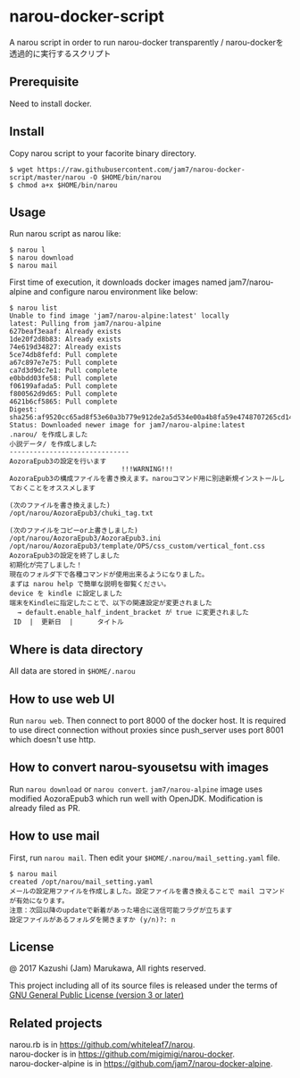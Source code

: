 # narou-docker-script
A narou script in order to run narou-docker transparently / narou-dockerを透過的に実行するスクリプト

## Prerequisite

Need to install docker.

## Install

Copy narou script to your facorite binary directory.

```
$ wget https://raw.githubusercontent.com/jam7/narou-docker-script/master/narou -O $HOME/bin/narou
$ chmod a+x $HOME/bin/narou
```

## Usage

Run narou script as narou like:

```
$ narou l
$ narou download
$ narou mail
```

First time of execution, it downloads docker images named jam7/narou-alpine and configure narou environment like below:

```
$ narou list
Unable to find image 'jam7/narou-alpine:latest' locally
latest: Pulling from jam7/narou-alpine
627beaf3eaaf: Already exists
1de20f2d8b83: Already exists
74e619d34827: Already exists
5ce74db8fefd: Pull complete
a67c897e7e75: Pull complete
ca7d3d9dc7e1: Pull complete
e0bbdd03fe58: Pull complete
f06199afada5: Pull complete
f800562d9d65: Pull complete
4621b6cf5865: Pull complete
Digest: sha256:af9520cc65ad8f53e60a3b779e912de2a5d534e00a4b8fa59e4748707265cd14
Status: Downloaded newer image for jam7/narou-alpine:latest
.narou/ を作成しました
小説データ/ を作成しました
------------------------------
AozoraEpub3の設定を行います
                            !!!WARNING!!!
AozoraEpub3の構成ファイルを書き換えます。narouコマンド用に別途新規インストールしておくことをオススメします

(次のファイルを書き換えました)
/opt/narou/AozoraEpub3/chuki_tag.txt

(次のファイルをコピーor上書きしました)
/opt/narou/AozoraEpub3/AozoraEpub3.ini
/opt/narou/AozoraEpub3/template/OPS/css_custom/vertical_font.css
AozoraEpub3の設定を終了しました
初期化が完了しました！
現在のフォルダ下で各種コマンドが使用出来るようになりました。
まずは narou help で簡単な説明を御覧ください。
device を kindle に設定しました
端末をKindleに指定したことで、以下の関連設定が変更されました
  → default.enable_half_indent_bracket が true に変更されました
 ID  |  更新日  |      タイトル

```

## Where is data directory

All data are stored in `$HOME/.narou`

## How to use web UI

Run `narou web`.  Then connect to port 8000 of the docker host.
It is required to use direct connection without proxies since
push_server uses port 8001 which doesn't use http.

## How to convert narou-syousetsu with images

Run `narou download` or `narou convert`.  `jam7/narou-alpine` image uses
modified AozoraEpub3 which run well with OpenJDK.  Modification is
already filed as PR.

## How to use mail

First, run `narou mail`.  Then edit your `$HOME/.narou/mail_setting.yaml` file.

```
$ narou mail
created /opt/narou/mail_setting.yaml
メールの設定用ファイルを作成しました。設定ファイルを書き換えることで mail コマンドが有効になります。
注意：次回以降のupdateで新着があった場合に送信可能フラグが立ちます
設定ファイルがあるフォルダを開きますか (y/n)?: n
```

## License

@ 2017 Kazushi (Jam) Marukawa, All rights reserved.

This project including all of its source files is released under the terms of [GNU General Public License (version 3 or later)](http://www.gnu.org/licenses/gpl.txt)

## Related projects

narou.rb is in https://github.com/whiteleaf7/narou.  
narou-docker is in https://github.com/migimigi/narou-docker.  
narou-docker-alpine is in https://github.com/jam7/narou-docker-alpine.
